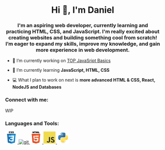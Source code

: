 <h1 align="center">Hi 👋, I'm Daniel</h1>
<h3 align="center">I'm an aspiring web developer, currently learning and practicing HTML, CSS, and JavaScript. I'm really excited about creating websites and building something cool from scratch! I’m eager to expand my skills, improve my knowledge, and gain more experience in web development.</h3>

- 🔭 I’m currently working on [TOP JavaSript Basics](https://github.com/danny-codes/FoundationsJS)

- 🌱 I’m currently learning **JavaScript, HTML, CSS**

- 💻 What I plan to work on next is **more advanced HTML & CSS, React, NodeJS and Databases**

<h3 align="left">Connect with me:</h3>
<p align="left">WIP
</p>

<h3 align="left">Languages and Tools:</h3>
<p align="left"> <a href="https://www.w3schools.com/css/" target="_blank" rel="noreferrer"> <img src="https://raw.githubusercontent.com/devicons/devicon/master/icons/css3/css3-original-wordmark.svg" alt="css3" width="40" height="40"/> </a> <a href="https://git-scm.com/" target="_blank" rel="noreferrer"> <img src="https://www.vectorlogo.zone/logos/git-scm/git-scm-icon.svg" alt="git" width="40" height="40"/> </a> <a href="https://www.w3.org/html/" target="_blank" rel="noreferrer"> <img src="https://raw.githubusercontent.com/devicons/devicon/master/icons/html5/html5-original-wordmark.svg" alt="html5" width="40" height="40"/> </a> <a href="https://developer.mozilla.org/en-US/docs/Web/JavaScript" target="_blank" rel="noreferrer"> <img src="https://raw.githubusercontent.com/devicons/devicon/master/icons/javascript/javascript-original.svg" alt="javascript" width="40" height="40"/> </a> <a href="https://www.python.org" target="_blank" rel="noreferrer"> <img src="https://raw.githubusercontent.com/devicons/devicon/master/icons/python/python-original.svg" alt="python" width="40" height="40"/> </a> </p>
